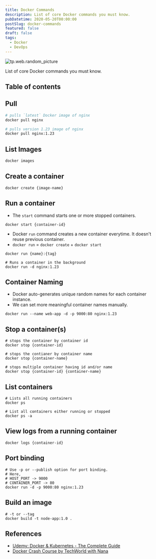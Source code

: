 ```yaml
---
title: Docker Commands
description: List of core Docker commands you must know.
pubDatetime: 2020-05-20T00:00:00
postSlug: docker-commands
featured: false
draft: false
tags:
  - Docker
  - DevOps
---
```


![tp.web.random_picture](https://images.unsplash.com/photo-1605745341112-85968b19335b?crop=entropy&cs=tinysrgb&fit=crop&fm=jpg&h=300&ixid=MnwxfDB8MXxyYW5kb218MHx8dHJlZSxsYW5kc2NhcGUsd2F0ZXIsbW91bnRhaW58fHx8fHwxNzAzNzA2MDcx&ixlib=rb-4.0.3&q=80&utm_campaign=api-credit&utm_medium=referral&utm_source=unsplash_source&w=900)

List of core Docker commands you must know.

## Table of contents

## Pull

```bash
# pulls `latest` Docker image of nginx
docker pull nginx

# pulls version 1.23 image of nginx
docker pull nginx:1.23
```

## List Images

```bash
docker images
```

## Create a container

```shell
docker create {image-name}
```

## Run a container

- The `start` command starts one or more stopped containers.

```shell
docker start {container-id}
```

- Docker `run` command creates a new container everytime. It doesn't reuse previous container.
- `docker run` = `docker create` + `docker start`

```shell
docker run {name}:{tag}

# Runs a container in the background
docker run -d nginx:1.23
```

## Container Naming

- Docker auto-generates unique random names for each container instance.
- We can set more meaningful container names manually.

```shell
docker run --name web-app -d -p 9000:80 nginx:1.23
```

## Stop a container(s)

```shell
# stops the container by container id
docker stop {container-id}
```

```shell
# stops the contianer by container name
docker stop {container-name}
```

```shell
# stops multiple container having id and/or name
docker stop {container-id} {container-name}
```

## List containers

```shell
# Lists all running containers
docker ps
```

```shell
# List all containers either running or stopped
docker ps -a
```

## View logs from a running container

```shell
docker logs {container-id}
```

## Port binding

```shell
# Use -p or --publish option for port binding.
# Here,
# HOST_PORT -> 9000
# CONTAINER_PORT -> 80
docker run -d -p 9000:80 nginx:1.23
```

## Build an image

```shell
# -t or --tag
docker build -t node-app:1.0 .
```

## References

- [Udemy: Docker & Kubernetes - The Complete Guide](https://www.udemy.com/course/docker-and-kubernetes-the-complete-guide/)
- [Docker Crash Course by TechWorld with Nana](https://www.youtube.com/watch?v=pg19Z8LL06w)
